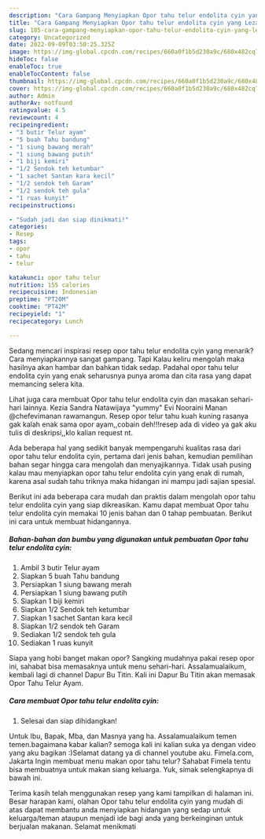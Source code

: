 ```yaml
---
description: "Cara Gampang Menyiapkan Opor tahu telur endolita cyin yang Lezat"
title: "Cara Gampang Menyiapkan Opor tahu telur endolita cyin yang Lezat"
slug: 185-cara-gampang-menyiapkan-opor-tahu-telur-endolita-cyin-yang-lezat
category: Uncategorized
date: 2022-09-09T03:50:25.325Z
image: https://img-global.cpcdn.com/recipes/660a0f1b5d230a9c/680x482cq70/opor-tahu-telur-endolita-cyin-foto-resep-utama.jpg
hideToc: false
enableToc: true
enableTocContent: false
thumbnail: https://img-global.cpcdn.com/recipes/660a0f1b5d230a9c/680x482cq70/opor-tahu-telur-endolita-cyin-foto-resep-utama.jpg
cover: https://img-global.cpcdn.com/recipes/660a0f1b5d230a9c/680x482cq70/opor-tahu-telur-endolita-cyin-foto-resep-utama.jpg
author: Admin
authorAv: notfound
ratingvalue: 4.5
reviewcount: 4
recipeingredient:
- "3 butir Telur ayam"
- "5 buah Tahu bandung"
- "1 siung bawang merah"
- "1 siung bawang putih"
- "1 biji kemiri"
- "1/2 Sendok teh ketumbar"
- "1 sachet Santan kara kecil"
- "1/2 sendok teh Garam"
- "1/2 sendok teh gula"
- "1 ruas kunyit"
recipeinstructions:

- "Sudah jadi dan siap dinikmati!"
categories:
- Resep
tags:
- opor
- tahu
- telur

katakunci: opor tahu telur 
nutrition: 155 calories
recipecuisine: Indonesian
preptime: "PT20M"
cooktime: "PT42M"
recipeyield: "1"
recipecategory: Lunch

---
```



Sedang mencari inspirasi resep opor tahu telur endolita cyin yang menarik? Cara menyiapkannya sangat gampang. Tapi Kalau keliru mengolah maka hasilnya akan hambar dan bahkan tidak sedap. Padahal opor tahu telur endolita cyin yang enak seharusnya punya aroma dan cita rasa yang dapat memancing selera kita.


Lihat juga cara membuat Opor tahu telur endolita cyin dan masakan sehari-hari lainnya. Kezia Sandra Natawijaya &#34;yummy&#34; Evi Nooraini Manan @chefevimanan rawamangun. Resep opor telur tahu kuah kuning rasanya gak kalah enak sama opor ayam,,cobain deh!!!resep ada di video ya gak aku tulis di deskripsi,,klo kalian request nt.

Ada beberapa hal yang sedikit banyak mempengaruhi kualitas rasa dari opor tahu telur endolita cyin, pertama dari jenis bahan, kemudian pemilihan bahan segar hingga cara mengolah dan menyajikannya. Tidak usah pusing kalau mau menyiapkan opor tahu telur endolita cyin yang enak di rumah, karena asal sudah tahu triknya maka hidangan ini mampu jadi sajian spesial.


Berikut ini ada beberapa cara mudah dan praktis dalam mengolah opor tahu telur endolita cyin yang siap dikreasikan. Kamu dapat membuat Opor tahu telur endolita cyin memakai 10 jenis bahan dan 0 tahap pembuatan. Berikut ini cara untuk membuat hidangannya.

<!--inarticleads1-->

##### Bahan-bahan dan bumbu yang digunakan untuk pembuatan Opor tahu telur endolita cyin:

1. Ambil 3 butir Telur ayam
1. Siapkan 5 buah Tahu bandung
1. Persiapkan 1 siung bawang merah
1. Persiapkan 1 siung bawang putih
1. Siapkan 1 biji kemiri
1. Siapkan 1/2 Sendok teh ketumbar
1. Siapkan 1 sachet Santan kara kecil
1. Siapkan 1/2 sendok teh Garam
1. Sediakan 1/2 sendok teh gula
1. Sediakan 1 ruas kunyit


Siapa yang hobi banget makan opor? Sangking mudahnya pakai resep opor ini, sahabat bisa memasaknya untuk menu sehari-hari. Assalamualaikum, kembali lagi di channel Dapur Bu Titin. Kali ini Dapur Bu Titin akan memasak Opor Tahu Telur Ayam. 

<!--inarticleads2-->

##### Cara membuat Opor tahu telur endolita cyin:


1. Selesai dan siap dihidangkan!

Untuk Ibu, Bapak, Mba, dan Masnya yang ha. Assalamualaikum temen temen.bagaimana kabar kalian? semoga kali ini kalian suka ya dengan video yang aku bagikan :)Selamat datang ya di channel youtube aku. Fimela.com, Jakarta Ingin membuat menu makan opor tahu telur? Sahabat Fimela tentu bisa membuatnya untuk makan siang keluarga. Yuk, simak selengkapnya di bawah ini. 

Terima kasih telah menggunakan resep yang kami tampilkan di halaman ini. Besar harapan kami, olahan Opor tahu telur endolita cyin yang mudah di atas dapat membantu anda menyiapkan hidangan yang sedap untuk keluarga/teman ataupun menjadi ide bagi anda yang berkeinginan untuk berjualan makanan. Selamat menikmati
